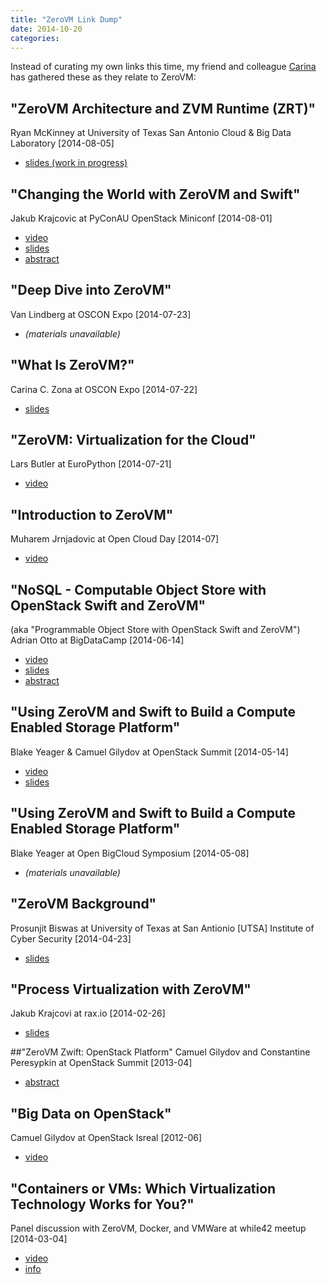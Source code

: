 ```yaml
---
title: "ZeroVM Link Dump"
date: 2014-10-20
categories: 
---
```


Instead of curating my own links this time, my friend and colleague [Carina](http://twitter.com/cczona) has gathered these as they relate to ZeroVM:


## "ZeroVM Architecture and ZVM Runtime (ZRT)"
Ryan McKinney at University of Texas San Antonio Cloud & Big Data Laboratory [2014-08-05]
- [slides (work in progress)](http://www.slideshare.net/sgt_mac/zero-vm-architecture)

## "Changing the World with ZeroVM and Swift"
Jakub Krajcovic at PyConAU OpenStack Miniconf [2014-08-01]
- [video](https://www.youtube.com/watch?v=e8Jui4EQbB8&list=UUS9sdEyduD9K83K3GkvQlOA)
- [slides](http://www.slideshare.net/jakubk/changing-the-world-with-zerovm-and-swift)
- [abstract](http://sites.rcbops.com/openstack_miniconf/2014/07/openstack-miniconf-programme-for-pycon-au/)

## "Deep Dive into ZeroVM"
Van Lindberg at OSCON Expo [2014-07-23]
- *(materials unavailable)*

## "What Is ZeroVM?"
Carina C. Zona at OSCON Expo [2014-07-22]
- [slides](http://www.slideshare.net/cczona/what-is-zerovm)

## "ZeroVM: Virtualization for the Cloud"
Lars Butler at EuroPython [2014-07-21]
- [video](https://www.youtube.com/watch?v=_a-aMMCSExM&t=32m55s)

## "Introduction to ZeroVM"
Muharem Jrnjadovic at Open Cloud Day [2014-07]
- [video](http://player.mashpedia.com/player.php?q=12biEPjZFgY)

## "NoSQL - Computable Object Store with OpenStack Swift and ZeroVM"
(aka "Programmable Object Store with OpenStack Swift and ZeroVM")
Adrian Otto at BigDataCamp [2014-06-14]
- [video](https://www.youtube.com/watch?v=VYZU_4w_dCA)
- [slides](http://1e1bd9b12a3230982c98-e2a0e10379dcd0e09ec354fba3ca6600.r72.cf1.rackcdn.com/ZeroCloud.pdf)
- [abstract](http://www.campsite.org/bigdatacampla/event/531/session/921)

## "Using ZeroVM and Swift to Build a Compute Enabled Storage Platform"
Blake Yeager & Camuel Gilydov at OpenStack Summit [2014-05-14]
- [video](https://www.youtube.com/watch?v=oR1RUSdUQCs)
- [slides](https://www.openstack.org/assets/presentation-media/ZeroVM-and-OpenStack-Swift.pdf)

## "Using ZeroVM and Swift to Build a Compute Enabled Storage Platform"
Blake Yeager at Open BigCloud Symposium [2014-05-08]
- *(materials unavailable)*

## "ZeroVM Background"
Prosunjit Biswas at University of Texas at San Antionio [UTSA] Institute of Cyber Security [2014-04-23]
- [slides](http://www.slideshare.net/prosunjit/zerovm-backgroud)

## "Process Virtualization with ZeroVM"
Jakub Krajcovi at rax.io [2014-02-26]
- [slides](http://www.slideshare.net/jakubk/how-to-revolutioniseanindustryraxio)

##"ZeroVM Zwift: OpenStack Platform"
Camuel Gilydov and Constantine Peresypkin at OpenStack Summit [2013-04]
- [abstract](http://openstacksummitnovember2013.sched.org/event/6baa884625e0da79f8a0d582f0d600dc#.VDw-rb7FPIY)

## "Big Data on OpenStack"
Camuel Gilydov at OpenStack Isreal [2012-06]
- [video](https://www.youtube.com/watch?v=bbBunW0ms10)

## "Containers or VMs: Which Virtualization Technology Works for You?"
Panel discussion with ZeroVM, Docker, and VMWare at while42 meetup [2014-03-04]
- [video](https://www.youtube.com/watch?v=_Dm1KeC6VRI)
- [info](https://www.eventbrite.com/e/meetnlearn-vm-or-containers-which-virtualization-techno-works-for-you-tickets-10666785643)
